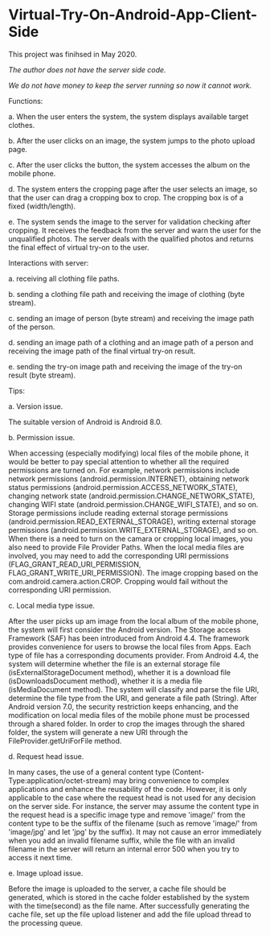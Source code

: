 # Virtual-Try-On-Android-App-Client-Side
This project was finihsed in May 2020. 

*The author does not have the server side code.*

*We do not have money to keep the server running so now it cannot work.*


Functions:

a. When the user enters the system, the system displays available target clothes.

b. After the user clicks on an image, the system jumps to the photo upload page. 

c. After the user clicks the button, the system accesses the album on the mobile phone. 

d. The system enters the cropping page after the user selects an image, so that the user can drag a cropping box to crop. The cropping box is of a fixed (width/length).

e. The system sends the image to the server for validation checking after cropping. It receives the feedback from the server and warn the user for the unqualified photos. The server deals with the qualified photos and returns the final effect of virtual try-on to the user.


Interactions with server:

a. receiving all clothing file paths.

b. sending a clothing file path and receiving the image of clothing (byte stream). 

c. sending an image of person (byte stream) and receiving the image path of the person.

d. sending an image path of a clothing and an image path of a person and receiving the image path of the final virtual try-on result.

e. sending the try-on image path and receiving the image of the try-on result (byte stream).


Tips:

a. Version issue. 

The suitable version of Android is Android 8.0.

b. Permission issue. 

When accessing (especially modifying) local files of the mobile phone, it would be better to pay special attention to whether all the required permissions are turned on. 
For example, network permissions include network permissions (android.permission.INTERNET), obtaining network status permissions (android.permission.ACCESS_NETWORK_STATE), changing network state (android.permission.CHANGE_NETWORK_STATE), changing WIFI state (android.permission.CHANGE_WIFI_STATE), and so on. 
Storage permissions include reading external storage permissions (android.permission.READ_EXTERNAL_STORAGE), writing external storage permissions (android.permission.WRITE_EXTERNAL_STORAGE), and so on.
When there is a need to turn on the camara or cropping local images, you also need to provide File Provider Paths. 
When the local media files are involved, you may need to add the corresponding URI permissions (FLAG_GRANT_READ_URI_PERMISSION, FLAG_GRANT_WRITE_URI_PERMISSION). 
The image cropping based on the com.android.camera.action.CROP. Cropping would fail without the corresponding URI permission.

c. Local media type issue.

After the user picks up am image from the local album of the mobile phone, the system will first consider the Android version. 
The Storage access Framework (SAF) has been introduced from Android 4.4. The framework provides convenience for users to browse the local files from Apps. 
Each type of file has a corresponding documents provider. 
From Android 4.4, the system will determine whether the file is an external storage file (isExternalStorageDocument method), whether it is a download file (isDownloadsDocument method), whether it is a media file (isMediaDocument method). The system will classify and parse the file URI, determine the file type from the URI, and generate a file path (String). 
After Android version 7.0, the security restriction keeps enhancing, and the modification on local media files of the mobile phone must be processed through a shared folder. 
In order to crop the images through the shared folder, the system will generate a new URI through the FileProvider.getUriForFile method.

d. Request head issue.

In many cases, the use of a general content type (Content-Type:application/octet-stream) may bring convenience to complex applications and enhance the reusability of the code. However, it is only applicable to the case where the request head is not used for any decision on the server side.
For instance, the server may assume the content type in the request head is a specific image type and remove 'image/' from the content type to be the suffix of the filename (such as remove 'image/' from 'image/jpg' and let 'jpg' by the suffix). It may not cause an error immediately when you add an invalid filename suffix, while the file with an invalid filename in the server will return an internal error 500 when you try to access it next time.

e. Image upload issue.

Before the image is uploaded to the server, a cache file should be generated, which is stored in the cache folder established by the system with the time(second) as the file name. 
After successfully generating the cache file, set up the file upload listener and add the file upload thread to the processing queue.

